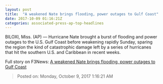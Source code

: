 ```yaml
---
layout: post
title:  "A weakened Nate brings flooding, power outages to Gulf Coast"
date: 2017-10-09 01:16:21Z
categories: associated-press-ap-top-headlines
---
```


BILOXI, Miss. (AP) — Hurricane Nate brought a burst of flooding and power outages to the U.S. Gulf Coast before weakening rapidly Sunday, sparing the region the kind of catastrophic damage left by a series of hurricanes that hit the southern U.S. and Caribbean in recent weeks.


Full story on F3News: [A weakened Nate brings flooding, power outages to Gulf Coast](http://www.f3nws.com/n/2ajzrC)

> Posted on: Monday, October 9, 2017 1:16:21 AM

